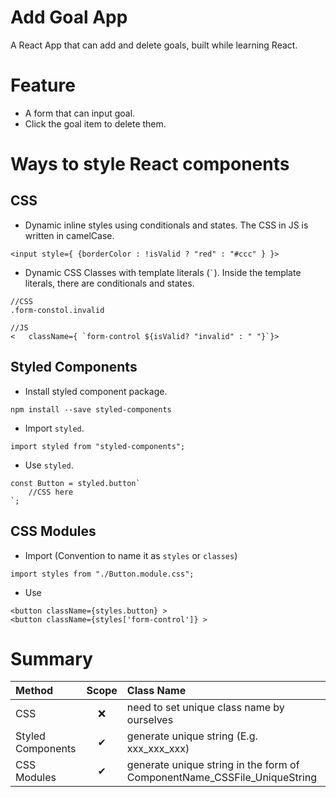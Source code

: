 # Add Goal App

A React App that can add and delete goals, built while learning React.

# Feature

- A form that can input goal.
- Click the goal item to delete them.

# Ways to style React components

## CSS

- Dynamic inline styles using conditionals and states. The CSS in JS is written in camelCase.

```
<input style={ {borderColor : !isValid ? "red" : "#ccc" } }>
```

- Dynamic CSS Classes with template literals (`` ` ``). Inside the template literals, there are conditionals and states.

```
//CSS
.form-constol.invalid
```

```
//JS
<   className={ `form-control ${isValid? "invalid" : " "}`}>
```

## Styled Components

- Install styled component package.

```
npm install --save styled-components
```

- Import `styled`.

```
import styled from "styled-components";
```

- Use `styled`.

```
const Button = styled.button`
    //CSS here
`;
```

## CSS Modules

- Import (Convention to name it as `styles` or `classes`)

```
import styles from "./Button.module.css";
```

- Use

```
<button className={styles.button} >
<button className={styles['form-control']} >
```

# Summary

| Method            | Scope | Class Name                                                               |
| :---------------- | :---: | :----------------------------------------------------------------------- |
| CSS               |  ❌   | need to set unique class name by ourselves                               |
| Styled Components |   ✔   | generate unique string (E.g. xxx_xxx_xxx)                                |
| CSS Modules       |   ✔   | generate unique string in the form of ComponentName_CSSFile_UniqueString |
